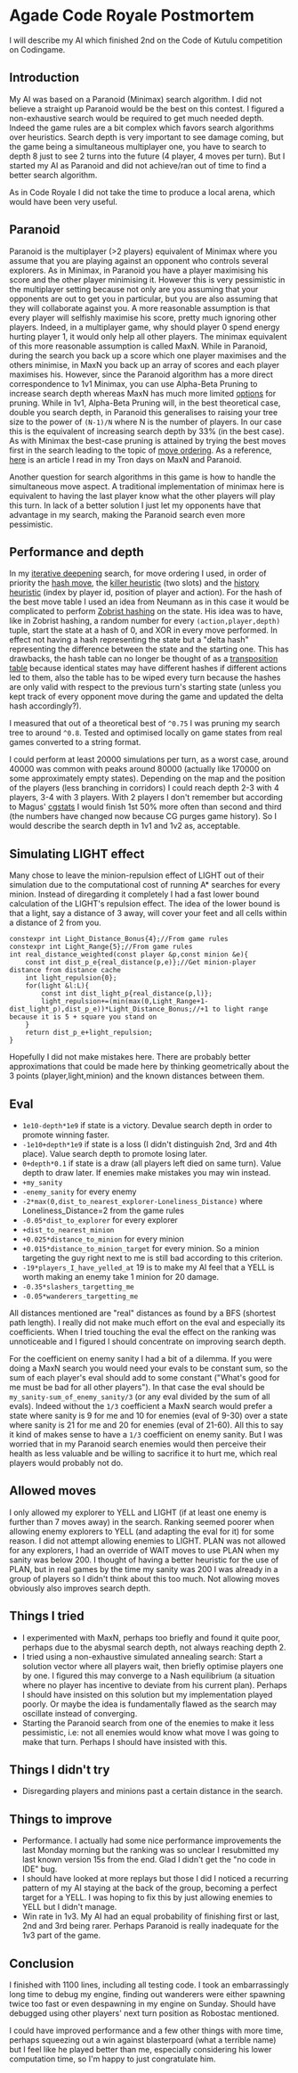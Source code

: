 # Agade Code Royale Postmortem

I will describe my AI which finished 2nd on the Code of Kutulu competition on Codingame.

## Introduction

My AI was based on a Paranoid (Minimax) search algorithm. I did not believe a straight up Paranoid would be the best on this contest. I figured a non-exhaustive search would be required to get much needed depth. Indeed the game rules are a bit complex which favors search algorithms over heuristics. Search depth is very important to see damage coming, but the game being a simultaneous multiplayer one, you have to search to depth 8 just to see 2 turns into the future (4 player, 4 moves per turn). But I started my AI as Paranoid and did not achieve/ran out of time to find a better search algorithm.

As in Code Royale I did not take the time to produce a local arena, which would have been very useful.

## Paranoid

Paranoid is the multiplayer (>2 players) equivalent of Minimax where you assume that you are playing against an opponent who controls several explorers. As in Minimax, in Paranoid you have a player maximising his score and the other player minimising it. However this is very pessimistic in the multiplayer setting because not only are you assuming that your opponents are out to get you in particular, but you are also assuming that they will collaborate against you. A more reasonable assumption is that every player will selfishly maximise his score, pretty much ignoring other players. Indeed, in a multiplayer game, why should player 0 spend energy hurting player 1, it would only help all other players. The minimax equivalent of this more reasonable assumption is called MaxN. While in Paranoid, during the search you back up a score which one player maximises and the others minimise, in MaxN you back up an array of scores and each player maximises his. However, since the Paranoid algorithm has a more direct correspondence to 1v1 Minimax, you can use Alpha-Beta Pruning to increase search depth whereas MaxN has much more limited [options](https://ijcai.org/Proceedings/03/Papers/098.pdf) for pruning. While in 1v1, Alpha-Beta Pruning will, in the best theoretical case, double you search depth, in Paranoid this generalises to raising your tree size to the power of `(N-1)/N` where N is the number of players. In our case this is the equivalent of increasing search depth by 33% (in the best case). As with Minimax the best-case pruning is attained by trying the best moves first in the search leading to the topic of [move ordering](https://chessprogramming.wikispaces.com/Move+Ordering). As a reference, [here](https://webdocs.cs.ualberta.ca/~nathanst/papers/comparison_algorithms.pdf) is an article I read in my Tron days on MaxN and Paranoid.

Another question for search algorithms in this game is how to handle the simultaneous move aspect. A traditional implementation of minimax here is equivalent to having the last player know what the other players will play this turn. In lack of a better solution I just let my opponents have that advantage in my search, making the Paranoid search even more pessimistic.

## Performance and depth

In my [iterative deepening](https://chessprogramming.wikispaces.com/Iterative+Deepening) search, for move ordering I used, in order of priority the [hash move](https://chessprogramming.wikispaces.com/Hash+Move), the [killer heuristic](https://chessprogramming.wikispaces.com/Killer+Move) (two slots) and the [history heuristic](https://chessprogramming.wikispaces.com/History+Heuristic) (index by player id, position of player and action). For the hash of the best move table I used an idea from Neumann as in this case it would be complicated to perform [Zobrist hashing](https://chessprogramming.wikispaces.com/Zobrist+Hashing) on the state. His idea was to have, like in Zobrist hashing, a random number for every `(action,player,depth)` tuple, start the state at a hash of 0, and XOR in every move performed. In effect not having a hash representing the state but a "delta hash" representing the difference between the state and the starting one. This has drawbacks, the hash table can no longer be thought of as a [transposition table](https://chessprogramming.wikispaces.com/Transposition%20Table) because identical states may have different hashes if different actions led to them, also the table has to be wiped every turn because the hashes are only valid with respect to the previous turn's starting state (unless you kept track of every opponent move during the game and updated the delta hash accordingly?). 

I measured that out of a theoretical best of `^0.75` I was pruning my search tree to around `^0.8`. Tested and optimised locally on game states from real games converted to a string format.

I could perform at least 20000 simulations per turn, as a worst case, around 40000 was common with peaks around 80000 (actually like 170000 on some approximately empty states). Depending on the map and the position of the players (less branching in corridors) I could reach depth 2-3 with 4 players, 3-4 with 3 players. With 2 players I don't remember but according to Magus' [cgstats](http://cgstats.magusgeek.com/app/code-of-kutulu/Agade) I would finish 1st 50% more often than second and third (the numbers have changed now because CG purges game history). So I would describe the search depth in 1v1 and 1v2 as, acceptable.

## Simulating LIGHT effect

Many chose to leave the minion-repulsion effect of LIGHT out of their simulation due to the computational cost of running A* searches for every minion. Instead of diregarding it completely I had a fast lower bound calculation of the LIGHT's repulsion effect. The idea of the lower bound is that a light, say a distance of 3 away, will cover your feet and all cells within a distance of 2 from you.

```
constexpr int Light_Distance_Bonus{4};//From game rules
constexpr int Light_Range{5};//From game rules
int real_distance_weighted(const player &p,const minion &e){
	const int dist_p_e{real_distance(p,e)};//Get minion-player distance from distance cache
	int light_repulsion{0};
	for(light &l:L){
		const int dist_light_p{real_distance(p,l)};
		light_repulsion+=(min(max(0,Light_Range+1-dist_light_p),dist_p_e))*Light_Distance_Bonus;//+1 to light range because it is 5 + square you stand on
	}
	return dist_p_e+light_repulsion;
}
```

Hopefully I did not make mistakes here. There are probably better approximations that could be made here by thinking geometrically about the 3 points (player,light,minion) and the known distances between them.

## Eval

* `1e10-depth*1e9` if state is a victory. Devalue search depth in order to promote winning faster.
* `-1e10+depth*1e9` if state is a loss (I didn't distinguish 2nd, 3rd and 4th place). Value search depth to promote losing later.
* `0+depth*0.1` if state is a draw (all players left died on same turn). Value depth to draw later. If enemies make mistakes you may win instead.
* `+my_sanity`
* `-enemy_sanity` for every enemy
* `-2*max(0,dist_to_nearest_explorer-Loneliness_Distance)` where Loneliness_Distance=2 from the game rules
* `-0.05*dist_to_explorer` for every explorer
* `+dist_to_nearest_minion`
* `+0.025*distance_to_minion` for every minion
* `+0.015*distance_to_minion_target` for every minion. So a minion targeting the guy right next to me is still bad according to this criterion.
* `-19*players_I_have_yelled_at` 19 is to make my AI feel that a YELL is worth making an enemy take 1 minion for 20 damage.
* `-0.35*slashers_targetting_me`
* `-0.05*wanderers_targetting_me`

All distances mentioned are "real" distances as found by a BFS (shortest path length). I really did not make much effort on the eval and especially its coefficients. When I tried touching the eval the effect on the ranking was unnoticeable and I figured I should concentrate on improving search depth.

For the coefficient on enemy sanity I had a bit of a dilemma. If you were doing a MaxN search you would need your evals to be constant sum, so the sum of each player's eval should add to some constant ("What's good for me must be bad for all other players"). In that case the eval should be `my_sanity-sum_of_enemy_sanity/3` (or any eval divided by the sum of all evals). Indeed without the `1/3` coefficient a MaxN search would prefer a state where sanity is 9 for me and 10 for enemies (eval of 9-30) over a state where sanity is 21 for me and 20 for enemies (eval of 21-60). All this to say it kind of makes sense to have a `1/3` coefficient on enemy sanity. But I was worried that in my Paranoid search enemies would then perceive their health as less valuable and be willing to sacrifice it to hurt me, which real players would probably not do.

## Allowed moves

I only allowed my explorer to YELL and LIGHT (if at least one enemy is further than 7 moves away) in the search. Ranking seemed poorer when allowing enemy explorers to YELL (and adapting the eval for it) for some reason. I did not attempt allowing enemies to LIGHT. PLAN was not allowed for any explorers, I had an override of WAIT moves to use PLAN when my sanity was below 200. I thought of having a better heuristic for the use of PLAN, but in real games by the time my sanity was 200 I was already in a group of players so I didn't think about this too much. Not allowing moves obviously also improves search depth.

## Things I tried

* I experimented with MaxN, perhaps too briefly and found it quite poor, perhaps due to the abysmal search depth, not always reaching depth 2.
* I tried using a non-exhaustive simulated annealing search: Start a solution vector where all players wait, then briefly optimise players one by one. I figured this may converge to a Nash equilibrium (a situation where no player has incentive to deviate from his current plan). Perhaps I should have insisted on this solution but my implementation played poorly. Or maybe the idea is fundamentally flawed as the search may oscillate instead of converging.
* Starting the Paranoid search from one of the enemies to make it less pessimistic, i.e: not all enemies would know what move I was going to make that turn. Perhaps I should have insisted with this.

## Things I didn't try

* Disregarding players and minions past a certain distance in the search.

## Things to improve

* Performance. I actually had some nice performance improvements the last Monday morning but the ranking was so unclear I resubmitted my last known version 15s from the end. Glad I didn't get the "no code in IDE" bug.
* I should have looked at more replays but those I did I noticed a recurring pattern of my AI staying at the back of the group, becoming a perfect target for a YELL. I was hoping to fix this by just allowing enemies to YELL but I didn't manage.
* Win rate in 1v3. My AI had an equal probability of finishing first or last, 2nd and 3rd being rarer. Perhaps Paranoid is really inadequate for the 1v3 part of the game.

## Conclusion

I finished with 1100 lines, including all testing code. I took an embarrassingly long time to debug my engine, finding out wanderers were either spawning twice too fast or even despawning in my engine on Sunday. Should have debugged using other players' next turn position as Robostac mentioned.

I could have improved performance and a few other things with more time, perhaps squeezing out a win against blasterpoard (what a terrible name) but I feel like he played better than me, especially considering his lower computation time, so I'm happy to just congratulate him.



